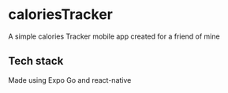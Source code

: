# caloriesTracker
A simple calories Tracker mobile app created for a friend of mine 

## Tech stack

Made using Expo Go and react-native